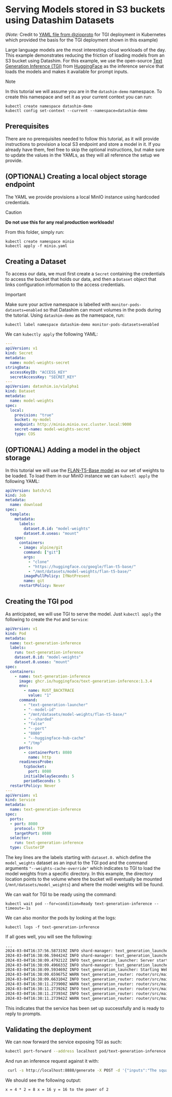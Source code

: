 # Serving Models stored in S3 buckets using Datashim Datasets

(_Note:_ Credit to [YAML file from @zioproto](https://github.com/zioproto/kube-cheshire-cat/blob/1ae8be76e333482a2656431c9e6de59f2132c79c/kubernetes/tgi.yaml) for TGI deployment in Kubernetes which provided the basis for the TGI deployment shown in this example)

Large language models are the most interesting cloud workloads of the day. This example demonstrates reducing the friction of loading models from an S3 bucket using Datashim. For this example, we use the open-source [Text Generation Inference (TGI)](https://github.com/huggingface/text-generation-inference) from [HuggingFace](https://huggingface.co/) as the inference service that loads the models and makes it available for prompt inputs. 

> [!NOTE]  
> In this tutorial we will assume you are in the `datashim-demo` namespace.
> To create this namespace and set it as your current context you can run:
> ```commandline
> kubectl create namespace datashim-demo
> kubectl config set-context --current --namespace=datashim-demo
> ```


## Prerequisites

There are no prerequisites needed to follow this tutorial, as it will provide instructions to provision a local S3 endpoint and store a model in it. If you already have them, feel free to skip the optional instructions, but make sure to update the values in the YAMLs, as they will all reference the setup we provide.

## (OPTIONAL) Creating a local object storage endpoint

The YAML we provide provisions a local MinIO instance using hardcoded credentials.

> [!CAUTION]
> **Do not use this for any real production workloads!**

From this folder, simply run:

```commandline
kubectl create namespace minio
kubectl apply -f minio.yaml
```

## Creating a Dataset

To access our data, we must first create a `Secret` containing the credentials to access the bucket that holds our data, and then a `Dataset` object that links configuration information to the access credentials.

> [!IMPORTANT]
> Make sure your active namespace is labelled with `monitor-pods-datasets=enabled` so that Datashim can mount volumes in the pods during the tutorial. Using `datashim-demo` as the namespace, run:
> ```commandline
> kubectl label namespace datashim-demo monitor-pods-datasets=enabled
> ```

We can `kubectly apply` the following YAML:

```yaml
---
apiVersion: v1
kind: Secret
metadata:
  name: model-weights-secret
stringData:
  accessKeyID: "ACCESS_KEY"
  secretAccessKey: "SECRET_KEY"
---
apiVersion: datashim.io/v1alpha1
kind: Dataset
metadata:
  name: model-weights
spec:
  local:
    provision: "true"
    bucket: my-model
    endpoint: http://minio.minio.svc.cluster.local:9000
    secret-name: model-weights-secret
    type: COS
```

## (OPTIONAL) Adding a model in the object storage

In this tutorial we will use the [FLAN-T5-Base model](https://huggingface.co/google/flan-t5-base) as our set of weights to be loaded. To load them in our MinIO instance we can `kubectl apply` the following YAML: 


```yaml
apiVersion: batch/v1
kind: Job
metadata:
  name: download
spec:
  template:
    metadata:
      labels:
        dataset.0.id: "model-weights"
        dataset.0.useas: "mount"
    spec:
      containers:
      - image: alpine/git
        command: ["git"]
        args:
          - "clone"
          - "https://huggingface.co/google/flan-t5-base/"
          - "/mnt/datasets/model-weights/flan-t5-base/"
        imagePullPolicy: IfNotPresent
        name: git
      restartPolicy: Never
```

## Creating the TGI pod

As anticipated, we will use TGI to serve the model. Just `kubectl apply` the following to create the `Pod` and `Service`:

```yaml
apiVersion: v1
kind: Pod
metadata:
  name: text-generation-inference
  labels:
    run: text-generation-inference
    dataset.0.id: "model-weights"
    dataset.0.useas: "mount"
spec:
  containers:
    - name: text-generation-inference
      image: ghcr.io/huggingface/text-generation-inference:1.3.4
      env:
        - name: RUST_BACKTRACE
          value: "1"
      command:
        - "text-generation-launcher"
        - "--model-id"
        - "/mnt/datasets/model-weights/flan-t5-base/"
        - "--sharded"
        - "false"
        - "--port"
        - "8080"
        - "--huggingface-hub-cache"
        - "/tmp"
      ports:
        - containerPort: 8080
          name: http
      readinessProbe:
        tcpSocket:
          port: 8080
        initialDelaySeconds: 5
        periodSeconds: 5
  restartPolicy: Never
---
apiVersion: v1
kind: Service
metadata:
  name: text-generation-inference
spec:
  ports:
  - port: 8080
    protocol: TCP
    targetPort: 8080
  selector:
    run: text-generation-inference
  type: ClusterIP
```

The key lines are the labels starting with `dataset.0.` which define the `model_weights` dataset as an input to the TGI pod and the command arguments `"--weights-cache-override"` which indicates to TGI to load the model weights from a specific directory. In this example, the directory location points to the volume where the bucket will eventually be mounted (`/mnt/datasets/model_weights`) and where the model weights will be found. 


We can wait for TGI to be ready using the command:
```commandline
kubectl wait pod --for=condition=Ready text-generation-inference --timeout=-1s
```

We can also monitor the pods by looking at the logs:
```commandline
kubectl logs -f text-generation-inference 
```

If all goes well, you will see the following:
```txt
...
2024-03-04T16:37:56.587319Z INFO shard-manager: text_generation_launcher: Waiting for shard to be ready... rank=0
2024-03-04T16:38:06.594424Z INFO shard-manager: text_generation_launcher: Waiting for shard to be ready... rank=0
2024-03-04T16:38:09.479212Z INFO text_generation_launcher: Server started at unix:///tmp/text-generation-server-0
2024-03-04T16:38:09.496633Z INFO shard-manager: text_generation_launcher: Shard ready in 22.918174777s rank=0
2024-03-04T16:38:09.593469Z INFO text_generation_launcher: Starting Webserver
2024-03-04T16:38:09.659675Z WARN text_generation_router: router/src/main.rs:194: no pipeline tag found for model /mnt/datasets/model-weights/flan-t5-base/
2024-03-04T16:38:09.663104Z INFO text_generation_router: router/src/main.rs:213: Warming up model
2024-03-04T16:38:11.273900Z WARN text_generation_router: router/src/main.rs:224: Model does not support automatic max batch total tokens
2024-03-04T16:38:11.273926Z INFO text_generation_router: router/src/main.rs:246: Setting max batch total tokens to 16000
2024-03-04T16:38:11.273934Z INFO text_generation_router: router/src/main.rs:247: Connected
2024-03-04T16:38:11.273942Z WARN text_generation_router: router/src/main.rs:252: Invalid hostname, defaulting to 0.0.0.0
```

This indicates that the service has been set up successfully and is ready to reply to prompts.

## Validating the deployment

We can now forward the service exposing TGI as such:

```bash
kubectl port-forward --address localhost pod/text-generation-inference 8888:8080
```

And run an inference request against it with:

```bash
 curl -s http://localhost:8888/generate -X POST -d '{"inputs":"The square root of x is the cube root of y. What is y to the power of 2, if x = 4?", "parameters":{"max_new_tokens":1000}}'  -H 'Content-Type: application/json' | jq -r .generated_text
```

We should see the following output:

```
x = 4 * 2 = 8 x = 16 y = 16 to the power of 2
```